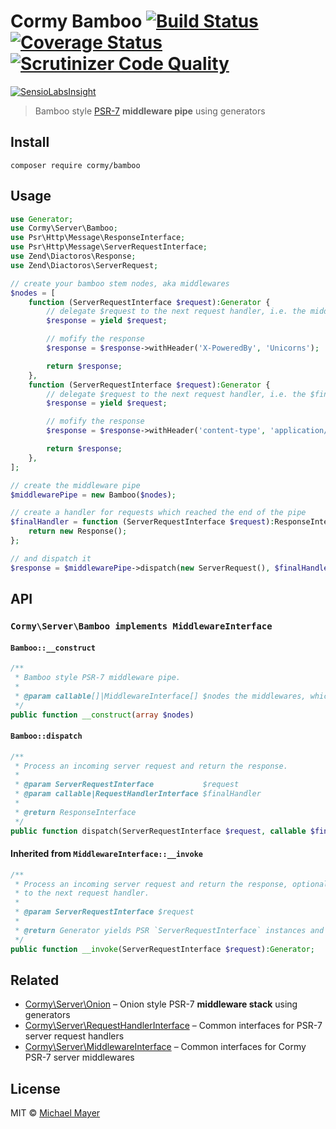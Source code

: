 # Cormy Bamboo [![Build Status](https://travis-ci.org/cormy/bamboo.svg?branch=master)](https://travis-ci.org/cormy/bamboo) [![Coverage Status](https://coveralls.io/repos/cormy/bamboo/badge.svg?branch=master&service=github)](https://coveralls.io/github/cormy/bamboo?branch=master) [![Scrutinizer Code Quality](https://scrutinizer-ci.com/g/cormy/bamboo/badges/quality-score.png?b=master)](https://scrutinizer-ci.com/g/cormy/bamboo/?branch=master)

[![SensioLabsInsight](https://insight.sensiolabs.com/projects/54f1099a-3ff0-4328-836d-e80438ae75dc/big.png)](https://insight.sensiolabs.com/projects/54f1099a-3ff0-4328-836d-e80438ae75dc)

> Bamboo style [PSR-7](http://www.php-fig.org/psr/psr-7) **middleware pipe** using generators


## Install

```
composer require cormy/bamboo
```


## Usage

```php
use Generator;
use Cormy\Server\Bamboo;
use Psr\Http\Message\ResponseInterface;
use Psr\Http\Message\ServerRequestInterface;
use Zend\Diactoros\Response;
use Zend\Diactoros\ServerRequest;

// create your bamboo stem nodes, aka middlewares
$nodes = [
    function (ServerRequestInterface $request):Generator {
        // delegate $request to the next request handler, i.e. the middleware right below
        $response = yield $request;

        // mofify the response
        $response = $response->withHeader('X-PoweredBy', 'Unicorns');

        return $response;
    },
    function (ServerRequestInterface $request):Generator {
        // delegate $request to the next request handler, i.e. the $finalHandler below
        $response = yield $request;

        // mofify the response
        $response = $response->withHeader('content-type', 'application/json; charset=utf-8');

        return $response;
    },
];

// create the middleware pipe
$middlewarePipe = new Bamboo($nodes);

// create a handler for requests which reached the end of the pipe
$finalHandler = function (ServerRequestInterface $request):ResponseInterface {
    return new Response();
};

// and dispatch it
$response = $middlewarePipe->dispatch(new ServerRequest(), $finalHandler);
```


## API

### `Cormy\Server\Bamboo implements MiddlewareInterface`

#### `Bamboo::__construct`

```php
/**
 * Bamboo style PSR-7 middleware pipe.
 *
 * @param callable[]|MiddlewareInterface[] $nodes the middlewares, which requests pass through
 */
public function __construct(array $nodes)
```

#### `Bamboo::dispatch`

```php
/**
 * Process an incoming server request and return the response.
 *
 * @param ServerRequestInterface           $request
 * @param callable|RequestHandlerInterface $finalHandler
 *
 * @return ResponseInterface
 */
public function dispatch(ServerRequestInterface $request, callable $finalHandler):ResponseInterface
```

#### Inherited from `MiddlewareInterface::__invoke`

```php
/**
 * Process an incoming server request and return the response, optionally delegating
 * to the next request handler.
 *
 * @param ServerRequestInterface $request
 *
 * @return Generator yields PSR `ServerRequestInterface` instances and returns a PSR `ResponseInterface` instance
 */
public function __invoke(ServerRequestInterface $request):Generator;
```


## Related

* [Cormy\Server\Onion](https://github.com/cormy/onion) – Onion style PSR-7 **middleware stack** using generators
* [Cormy\Server\RequestHandlerInterface](https://github.com/cormy/server-request-handler) – Common interfaces for PSR-7 server request handlers
* [Cormy\Server\MiddlewareInterface](https://github.com/cormy/server-middleware) – Common interfaces for Cormy PSR-7 server middlewares


## License

MIT © [Michael Mayer](http://schnittstabil.de)
